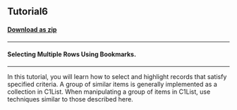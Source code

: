 ## Tutorial6
#### [Download as zip](https://grapecity.github.io/DownGit/#/home?url=https://github.com/GrapeCity/ComponentOne-WinForms-Samples/tree/master/NetFramework\List\CS\Tutorials\Tutorial6)
____
#### Selecting Multiple Rows Using Bookmarks.
____
In this tutorial, you will learn how to select and highlight records that satisfy specified criteria. A group of similar items is generally implemented as a collection in C1List. When manipulating a group of items in C1List, use techniques similar to those described here. 







